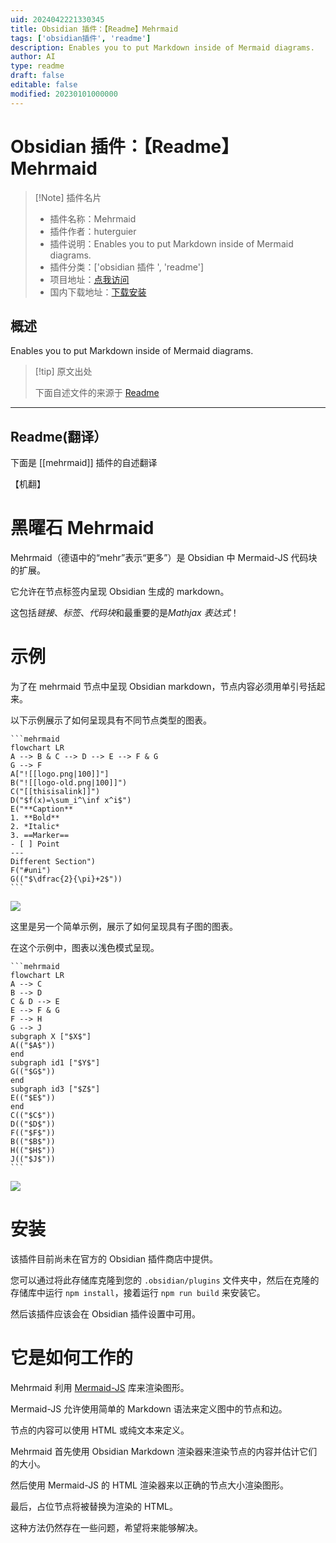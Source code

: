 ```yaml
---
uid: 2024042221330345
title: Obsidian 插件：【Readme】Mehrmaid
tags: ['obsidian插件', 'readme']
description: Enables you to put Markdown inside of Mermaid diagrams.
author: AI
type: readme
draft: false
editable: false
modified: 20230101000000
---
```


# Obsidian 插件：【Readme】Mehrmaid

> [!Note] 插件名片
> - 插件名称：Mehrmaid
> - 插件作者：huterguier
> - 插件说明：Enables you to put Markdown inside of Mermaid diagrams.
> - 插件分类：['obsidian 插件 ', 'readme']
> - 项目地址：[点我访问](https://github.com/huterguier/obsidian-mehrmaid)
> - 国内下载地址：[下载安装](https://pkmer.cn/products/plugin/pluginMarket/?mehrmaid)

## 概述

Enables you to put Markdown inside of Mermaid diagrams.

> [!tip] 原文出处
>
>下面自述文件的来源于 [Readme](https://ghproxy.net/https://raw.githubusercontent.com/huterguier/obsidian-mehrmaid/master/README.md)

---

## Readme(翻译）

下面是 [[mehrmaid]] 插件的自述翻译

【机翻】

# 黑曜石 Mehrmaid

Mehrmaid（德语中的“mehr”表示“更多”）是 Obsidian 中 Mermaid-JS 代码块的扩展。

它允许在节点标签内呈现 Obsidian 生成的 markdown。

这包括*链接*、*标签*、*代码块*和最重要的是*Mathjax 表达式*！

# 示例

为了在 mehrmaid 节点中呈现 Obsidian markdown，节点内容必须用单引号括起来。

以下示例展示了如何呈现具有不同节点类型的图表。

````
```mehrmaid
flowchart LR
A --> B & C --> D --> E --> F & G
G --> F
A["![[logo.png|100]]"]
B("![[logo-old.png|100]]")
C("[[thisisalink]]")
D("$f(x)=\sum_i^\inf x^i$")
E("**Caption**
1. **Bold**
2. *Italic*
3. ==Marker==
- [ ] Point
---
Different Section")
F("#uni")
G(("$\dfrac{2}{\pi}+2$"))
```
````

![](https://cdn.pkmer.cn/covers/mehrmaid_2_0.png!pkmer)

这里是另一个简单示例，展示了如何呈现具有子图的图表。

在这个示例中，图表以浅色模式呈现。

````
```mehrmaid
flowchart LR
A --> C
B --> D
C & D --> E
E --> F & G
F --> H
G --> J
subgraph X ["$X$"]
A(("$A$"))
end
subgraph id1 ["$Y$"]
G(("$G$"))
end
subgraph id3 ["$Z$"]
E(("$E$"))
end
C(("$C$"))
D(("$D$"))
F(("$F$"))
B(("$B$"))
H(("$H$"))
J(("$J$"))
```
````

![](https://cdn.pkmer.cn/covers/mehrmaid_2_1.png!pkmer)

# 安装

该插件目前尚未在官方的 Obsidian 插件商店中提供。

您可以通过将此存储库克隆到您的 `.obsidian/plugins` 文件夹中，然后在克隆的存储库中运行 `npm install`，接着运行 `npm run build` 来安装它。

然后该插件应该会在 Obsidian 插件设置中可用。

# 它是如何工作的

Mehrmaid 利用 [Mermaid-JS](https://mermaid-js.github.io/mermaid/#/) 库来渲染图形。

Mermaid-JS 允许使用简单的 Markdown 语法来定义图中的节点和边。

节点的内容可以使用 HTML 或纯文本来定义。

Mehrmaid 首先使用 Obsidian Markdown 渲染器来渲染节点的内容并估计它们的大小。

然后使用 Mermaid-JS 的 HTML 渲染器来以正确的节点大小渲染图形。

最后，占位节点将被替换为渲染的 HTML。

这种方法仍然存在一些问题，希望将来能够解决。
